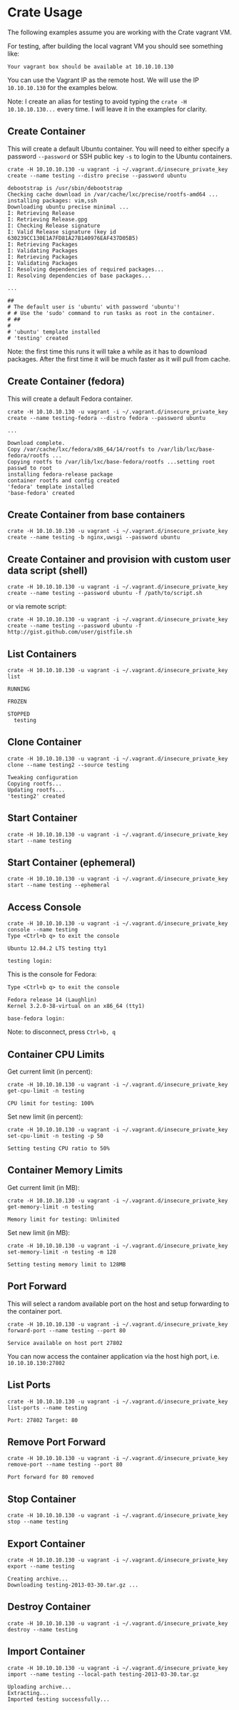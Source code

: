 # Crate Usage
The following examples assume you are working with the Crate vagrant VM.

For testing, after building the local vagrant VM you should see something like:

```
Your vagrant box should be available at 10.10.10.130
```

You can use the Vagrant IP as the remote host.  We will use the IP `10.10.10.130`
for the examples below.

Note: I create an alias for testing to avoid typing the `crate -H 10.10.10.130...`
every time.  I will leave it in the examples for clarity.

## Create Container
This will create a default Ubuntu container.  You will need to either specify
a password `--password` or SSH public key `-s` to login to the Ubuntu containers.

```
crate -H 10.10.10.130 -u vagrant -i ~/.vagrant.d/insecure_private_key create --name testing --distro precise --password ubuntu

debootstrap is /usr/sbin/debootstrap
Checking cache download in /var/cache/lxc/precise/rootfs-amd64 ...
installing packages: vim,ssh
Downloading ubuntu precise minimal ...
I: Retrieving Release
I: Retrieving Release.gpg
I: Checking Release signature
I: Valid Release signature (key id 630239CC130E1A7FD81A27B140976EAF437D05B5)
I: Retrieving Packages
I: Validating Packages
I: Retrieving Packages
I: Validating Packages
I: Resolving dependencies of required packages...
I: Resolving dependencies of base packages...

...

##
# The default user is 'ubuntu' with password 'ubuntu'!
# # Use the 'sudo' command to run tasks as root in the container.
# ##
#
# 'ubuntu' template installed
# 'testing' created

```

Note: the first time this runs it will take a while as it has to download
packages.  After the first time it will be much faster as it will pull from cache.

## Create Container (fedora)
This will create a default Fedora container.

```
crate -H 10.10.10.130 -u vagrant -i ~/.vagrant.d/insecure_private_key create --name testing-fedora --distro fedora --password ubuntu

...

Download complete.
Copy /var/cache/lxc/fedora/x86_64/14/rootfs to /var/lib/lxc/base-fedora/rootfs ...
Copying rootfs to /var/lib/lxc/base-fedora/rootfs ...setting root passwd to root
installing fedora-release package
container rootfs and config created
'fedora' template installed
'base-fedora' created
```

## Create Container from base containers

```
crate -H 10.10.10.130 -u vagrant -i ~/.vagrant.d/insecure_private_key create --name testing -b nginx,uwsgi --password ubuntu
```

## Create Container and provision with custom user data script (shell)

```
crate -H 10.10.10.130 -u vagrant -i ~/.vagrant.d/insecure_private_key create --name testing --password ubuntu -f /path/to/script.sh
```

or via remote script:

```
crate -H 10.10.10.130 -u vagrant -i ~/.vagrant.d/insecure_private_key create --name testing --password ubuntu -f http://gist.github.com/user/gistfile.sh
```

## List Containers

```
crate -H 10.10.10.130 -u vagrant -i ~/.vagrant.d/insecure_private_key list

RUNNING

FROZEN

STOPPED
  testing

```

## Clone Container

```
crate -H 10.10.10.130 -u vagrant -i ~/.vagrant.d/insecure_private_key clone --name testing2 --source testing

Tweaking configuration
Copying rootfs...
Updating rootfs...
'testing2' created
```

## Start Container

```
crate -H 10.10.10.130 -u vagrant -i ~/.vagrant.d/insecure_private_key start --name testing
```

## Start Container (ephemeral)

```
crate -H 10.10.10.130 -u vagrant -i ~/.vagrant.d/insecure_private_key start --name testing --ephemeral
```

## Access Console

```
crate -H 10.10.10.130 -u vagrant -i ~/.vagrant.d/insecure_private_key console --name testing
Type <Ctrl+b q> to exit the console

Ubuntu 12.04.2 LTS testing tty1

testing login:

```

This is the console for Fedora:

```
Type <Ctrl+b q> to exit the console

Fedora release 14 (Laughlin)
Kernel 3.2.0-38-virtual on an x86_64 (tty1)

base-fedora login:
```

Note: to disconnect, press `Ctrl+b, q`

## Container CPU Limits

Get current limit (in percent):

```
crate -H 10.10.10.130 -u vagrant -i ~/.vagrant.d/insecure_private_key get-cpu-limit -n testing

CPU limit for testing: 100%
```

Set new limit (in percent):
```
crate -H 10.10.10.130 -u vagrant -i ~/.vagrant.d/insecure_private_key set-cpu-limit -n testing -p 50

Setting testing CPU ratio to 50%
```

## Container Memory Limits

Get current limit (in MB):

```
crate -H 10.10.10.130 -u vagrant -i ~/.vagrant.d/insecure_private_key get-memory-limit -n testing

Memory limit for testing: Unlimited
```

Set new limit (in MB):
```
crate -H 10.10.10.130 -u vagrant -i ~/.vagrant.d/insecure_private_key set-memory-limit -n testing -m 128

Setting testing memory limit to 128MB
```

## Port Forward
This will select a random available port on the host and setup forwarding to the
container port.

```
crate -H 10.10.10.130 -u vagrant -i ~/.vagrant.d/insecure_private_key forward-port --name testing --port 80

Service available on host port 27802
```

You can now access the container application via the host high port, i.e. `10.10.10.130:27802`

## List Ports

```
crate -H 10.10.10.130 -u vagrant -i ~/.vagrant.d/insecure_private_key list-ports --name testing

Port: 27802 Target: 80

```

## Remove Port Forward

```
crate -H 10.10.10.130 -u vagrant -i ~/.vagrant.d/insecure_private_key remove-port --name testing --port 80

Port forward for 80 removed
```

## Stop Container

```
crate -H 10.10.10.130 -u vagrant -i ~/.vagrant.d/insecure_private_key stop --name testing
```

## Export Container

```
crate -H 10.10.10.130 -u vagrant -i ~/.vagrant.d/insecure_private_key export --name testing

Creating archive...
Downloading testing-2013-03-30.tar.gz ...
```

## Destroy Container

```
crate -H 10.10.10.130 -u vagrant -i ~/.vagrant.d/insecure_private_key destroy --name testing
```

## Import Container

```
crate -H 10.10.10.130 -u vagrant -i ~/.vagrant.d/insecure_private_key import --name testing --local-path testing-2013-03-30.tar.gz

Uploading archive...
Extracting...
Imported testing successfully...
```
